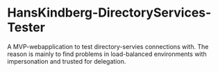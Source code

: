 HansKindberg-DirectoryServices-Tester
=====================================
A MVP-webapplication to test directory-servies connections with. The reason is mainly to find problems in load-balanced environments with impersonation and trusted for delegation.